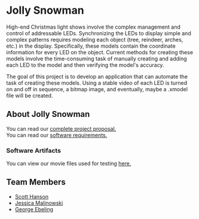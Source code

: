 # Jolly Snowman

<!---Project description (~1 paragraph)-->
High-end Christmas light shows involve the complex management and control of addressable LEDs. Synchronizing the LEDs to display simple and complex patterns requires modeling each object (tree, reindeer, arches, etc.) in the display. Specifically, these models contain the coordinate information for every LED on the object. Current methods for creating these models involve the time-consuming task of manually creating and adding each LED to the model and then verifying the model's accuracy.

The goal of this project is to develop an application that can automate the task of creating these models. Using a stable video of each LED is turned on and off in sequence, a bitmap image, and eventually, maybe a .xmodel file will be created.

## About Jolly Snowman

You can read our <a href="https://github.com/computergeek1507/GVSU-CIS641-Jolly-Snowman/blob/master/docs/proposal.md
">complete project proposal.</a> <br>
You can read our <a href="https://github.com/computergeek1507/GVSU-CIS641-Jolly-Snowman/blob/master/docs/software_requirements_specification.md
">software requirements.</a> <br>

### Software Artifacts 

You can view our movie files used for testing <a href="https://github.com/computergeek1507/GVSU-CIS641-Jolly-Snowman/tree/master/artifacts
">here.</a> <br>

## Team Members

* [Scott Hanson](https://computergeek1507.github.io/) 
* [Jessica Malinowski](https://j-malino.github.io/) 
* [George Ebeling](https://ebelinggweiv.github.io/CIS641-HW2-Ebeling/) 


